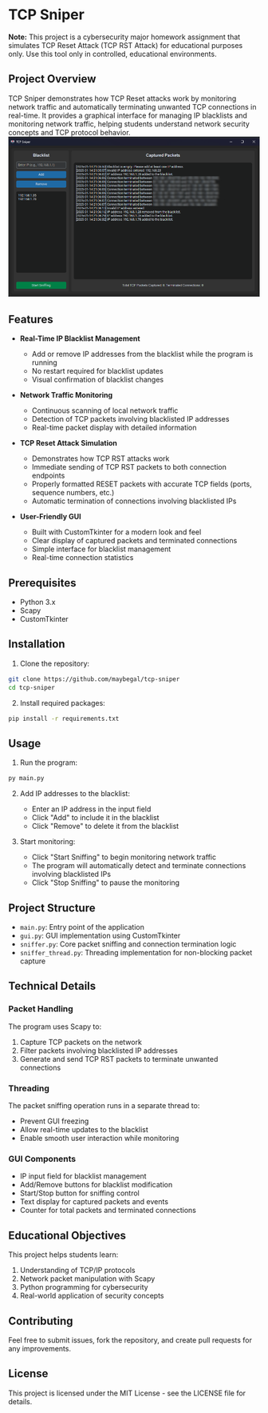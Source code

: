 # TCP Sniper

**Note:** This project is a cybersecurity major homework assignment that simulates TCP Reset Attack (TCP RST Attack) for educational purposes only. Use this tool only in controlled, educational environments.

## Project Overview

TCP Sniper demonstrates how TCP Reset attacks work by monitoring network traffic and automatically terminating unwanted TCP connections in real-time. It provides a graphical interface for managing IP blacklists and monitoring network traffic, helping students understand network security concepts and TCP protocol behavior.
![Screenshot](/images/screenshot.png)

## Features

- **Real-Time IP Blacklist Management**
  - Add or remove IP addresses from the blacklist while the program is running
  - No restart required for blacklist updates
  - Visual confirmation of blacklist changes

- **Network Traffic Monitoring**
  - Continuous scanning of local network traffic
  - Detection of TCP packets involving blacklisted IP addresses
  - Real-time packet display with detailed information

- **TCP Reset Attack Simulation**
  - Demonstrates how TCP RST attacks work
  - Immediate sending of TCP RST packets to both connection endpoints
  - Properly formatted RESET packets with accurate TCP fields (ports, sequence numbers, etc.)
  - Automatic termination of connections involving blacklisted IPs

- **User-Friendly GUI**
  - Built with CustomTkinter for a modern look and feel
  - Clear display of captured packets and terminated connections
  - Simple interface for blacklist management
  - Real-time connection statistics

## Prerequisites

- Python 3.x
- Scapy
- CustomTkinter

## Installation

1. Clone the repository:
```bash
git clone https://github.com/maybegal/tcp-sniper
cd tcp-sniper
```

2. Install required packages:
```bash
pip install -r requirements.txt
```

## Usage

1. Run the program:
```bash
py main.py
```

2. Add IP addresses to the blacklist:
   - Enter an IP address in the input field
   - Click "Add" to include it in the blacklist
   - Click "Remove" to delete it from the blacklist

3. Start monitoring:
   - Click "Start Sniffing" to begin monitoring network traffic
   - The program will automatically detect and terminate connections involving blacklisted IPs
   - Click "Stop Sniffing" to pause the monitoring

## Project Structure

- `main.py`: Entry point of the application
- `gui.py`: GUI implementation using CustomTkinter
- `sniffer.py`: Core packet sniffing and connection termination logic
- `sniffer_thread.py`: Threading implementation for non-blocking packet capture

## Technical Details

### Packet Handling

The program uses Scapy to:
1. Capture TCP packets on the network
2. Filter packets involving blacklisted IP addresses
3. Generate and send TCP RST packets to terminate unwanted connections

### Threading

The packet sniffing operation runs in a separate thread to:
- Prevent GUI freezing
- Allow real-time updates to the blacklist
- Enable smooth user interaction while monitoring

### GUI Components

- IP input field for blacklist management
- Add/Remove buttons for blacklist modification
- Start/Stop button for sniffing control
- Text display for captured packets and events
- Counter for total packets and terminated connections

## Educational Objectives

This project helps students learn:
1. Understanding of TCP/IP protocols
2. Network packet manipulation with Scapy
3. Python programming for cybersecurity
4. Real-world application of security concepts

## Contributing

Feel free to submit issues, fork the repository, and create pull requests for any improvements.

## License

This project is licensed under the MIT License - see the LICENSE file for details.